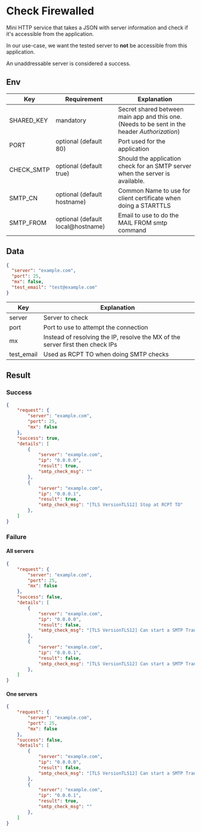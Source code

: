 # Check Firewalled

Mini HTTP service that takes a JSON with server information and check
 if it's accessible from the application.

In our use-case, we want the tested server to **not** be accessible from this application.

An unaddressable server is considered a success.

## Env

| Key        | Requirement           | Explanation                                                                                   |
|------------|-----------------------|-----------------------------------------------------------------------------------------------|
| SHARED_KEY | mandatory              | Secret shared between main app and this one. (Needs to be sent in the header *Authorization*) |
| PORT       | optional (default 80)  | Port used for the application                                                                 |
| CHECK_SMTP | optional (default true)| Should the application check for an SMTP server when the server is available.                                                                |
| SMTP_CN | optional (default hostname)| Common Name to use for client certificate when doing a STARTTLS                                                                |
| SMTP_FROM | optional (default local@hostname)| Email to use to do the MAIL FROM smtp command                                                               |

## Data
```json
{
  "server": "example.com",
  "port": 25,
  "mx": false,
  "test_email": "test@example.com"
}
```


| Key    | Explanation                                                                    |
|--------|--------------------------------------------------------------------------------|
| server | Server to check                                                                |
| port   | Port to use to attempt the connection                                          |
| mx     | Instead of resolving the IP, resolve the MX of the server first then check IPs |
| test_email     | Used as RCPT TO when doing SMTP checks |
## Result
### Success
```json
{
    "request": {
        "server": "example.com",
        "port": 25,
        "mx": false
    },
    "success": true,
    "details": [
        {
            "server": "example.com",
            "ip": "0.0.0.0",
            "result": true,
            "smtp_check_msg": ""
        },
        {
            "server": "example.com",
            "ip": "0.0.0.1",
            "result": true,
            "smtp_check_msg": "[TLS VersionTLS12] Stop at RCPT TO"
        },
    ]
}
```


### Failure

#### All servers
```json
{
    "request": {
        "server": "example.com",
        "port": 25,
        "mx": false
    },
    "success": false,
    "details": [
        {
            "server": "example.com",
            "ip": "0.0.0.0",
            "result": false,
            "smtp_check_msg": "[TLS VersionTLS12] Can start a SMTP Transaction"
        },
        {
            "server": "example.com",
            "ip": "0.0.0.1",
            "result": false,
            "smtp_check_msg": "[TLS VersionTLS12] Can start a SMTP Transaction"
        },
    ]
}
```

#### One servers
```json
{
    "request": {
        "server": "example.com",
        "port": 25,
        "mx": false
    },
    "success": false,
    "details": [
        {
            "server": "example.com",
            "ip": "0.0.0.0",
            "result": false,
            "smtp_check_msg": "[TLS VersionTLS12] Can start a SMTP Transaction"
        },
        {
            "server": "example.com",
            "ip": "0.0.0.1",
            "result": true,
            "smtp_check_msg": ""
        },
    ]
}
```